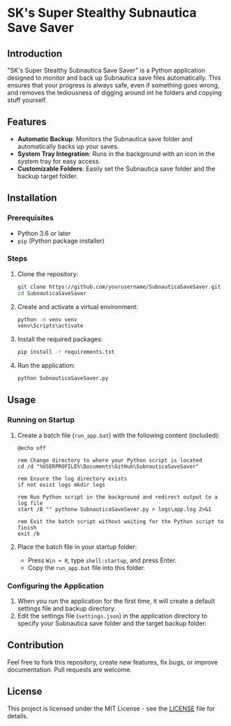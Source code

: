 # SK's Super Stealthy Subnautica Save Saver

## Introduction
"SK's Super Stealthy Subnautica Save Saver" is a Python application designed to monitor and back up Subnautica save files automatically. This ensures that your progress is always safe, even if something goes wrong, and removes the tediousness of digging around int he folders and copying stuff yourself.

## Features
- **Automatic Backup**: Monitors the Subnautica save folder and automatically backs up your saves.
- **System Tray Integration**: Runs in the background with an icon in the system tray for easy access.
- **Customizable Folders**: Easily set the Subnautica save folder and the backup target folder.

## Installation

### Prerequisites
- Python 3.6 or later
- `pip` (Python package installer)

### Steps
1. Clone the repository:
    ```sh
    git clone https://github.com/yourusername/SubnauticaSaveSaver.git
    cd SubnauticaSaveSaver
    ```
2. Create and activate a virtual environment:
    ```sh
    python -m venv venv
    venv\Scripts\activate
    ```
3. Install the required packages:
    ```sh
    pip install -r requirements.txt
    ```

4. Run the application:
    ```sh
    python SubnauticaSaveSaver.py
    ```

## Usage

### Running on Startup

1. Create a batch file (`run_app.bat`) with the following content (included):

    ```batch
    @echo off

    rem Change directory to where your Python script is located
    cd /d "%USERPROFILE%\Documents\GitHub\SubnauticaSaveSaver"

    rem Ensure the log directory exists
    if not exist logs mkdir logs

    rem Run Python script in the background and redirect output to a log file
    start /B "" pythonw SubnauticaSaveSaver.py > logs\app.log 2>&1

    rem Exit the batch script without waiting for the Python script to finish
    exit /b
    ```

2. Place the batch file in your startup folder:
    - Press `Win + R`, type `shell:startup`, and press Enter.
    - Copy the `run_app.bat` file into this folder.

### Configuring the Application

1. When you run the application for the first time, it will create a default settings file and backup directory.
2. Edit the settings file (`settings.json`) in the application directory to specify your Subnautica save folder and the target backup folder.

## Contribution

Feel free to fork this repository, create new features, fix bugs, or improve documentation. Pull requests are welcome.

## License

This project is licensed under the MIT License - see the [LICENSE](LICENSE) file for details.
